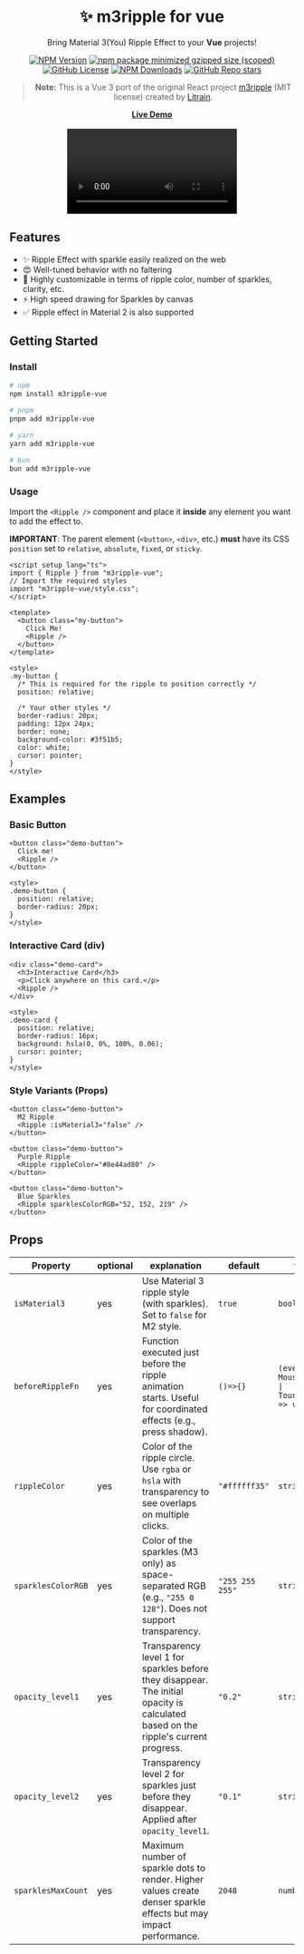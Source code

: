 <h1 align="center">✨ m3ripple for vue</h1>
<p align="center">Bring Material 3(You) Ripple Effect to your <b>Vue</b> projects!</p>
<div align="center">

[![NPM Version](https://img.shields.io/npm/v/m3ripple-vue?style=for-the-badge&logo=npm&logoColor=white&labelColor=%230d0b13&color=%2318151e)](https://www.npmjs.com/package/m3ripple-vue)
[![npm package minimized gzipped size (scoped)](https://img.shields.io/bundlejs/size/m3ripple-vue?style=for-the-badge&labelColor=%230d0b13&color=%2318151e)](#)
[![GitHub License](https://img.shields.io/github/license/swuerpy/m3ripple-vue?style=for-the-badge&labelColor=%230d0b13&color=%2318151e)](https://github.com/SwuerpY/m3ripple-vue/blob/main/LICENSE.txt)
[![NPM Downloads](https://img.shields.io/npm/dy/m3ripple-vue?style=for-the-badge&logo=npm&logoColor=white&labelColor=%230d0b13&color=%2318151e)](https://npmtrends.com/m3ripple-vue)
[![GitHub Repo stars](https://img.shields.io/github/stars/swuerpy/m3ripple-vue?style=for-the-badge&labelColor=%230d0b13&color=%2318151e)](#)

> **Note:** This is a Vue 3 port of the original React project [m3ripple](https://github.com/yuyake-litrain/m3ripple) (MIT license) created by [Litrain](https://github.com/yuyake-litrain).

</div>
<div align="center"><a href="https://m3ripple.swuerpy.com/"><b>Live Demo</b></a></div><br />

<div align="center">
  <video src="https://github.com/user-attachments/assets/5b8cd5e6-5c91-4ca1-bc4d-50d5781a8be9" />
</div>
  
## Features
- ✨ Ripple Effect with sparkle easily realized on the web
- 😍 Well-tuned behavior with no faltering
- 🎨 Highly customizable in terms of ripple color, number of sparkles, clarity, etc.
- ⚡ High speed drawing for Sparkles by canvas
- ✅ Ripple effect in Material 2 is also supported

## Getting Started

### Install

```bash
# npm
npm install m3ripple-vue

# pnpm
pnpm add m3ripple-vue

# yarn
yarn add m3ripple-vue

# bun
bun add m3ripple-vue
```

### Usage

Import the `<Ripple />` component and place it **inside** any element you want to add the effect to.

**IMPORTANT**: The parent element (`<button>`, `<div>`, etc.) **must** have its CSS `position` set to `relative`, `absolute`, `fixed`, or `sticky`.

```vue
<script setup lang="ts">
import { Ripple } from "m3ripple-vue";
// Import the required styles
import "m3ripple-vue/style.css";
</script>

<template>
  <button class="my-button">
    Click Me!
    <Ripple />
  </button>
</template>

<style>
.my-button {
  /* This is required for the ripple to position correctly */
  position: relative;

  /* Your other styles */
  border-radius: 20px;
  padding: 12px 24px;
  border: none;
  background-color: #3f51b5;
  color: white;
  cursor: pointer;
}
</style>
```

## Examples

### Basic Button

```vue
<button class="demo-button">
  Click me!
  <Ripple />
</button>

<style>
.demo-button {
  position: relative;
  border-radius: 20px;
}
</style>
```

### Interactive Card (div)

```vue
<div class="demo-card">
  <h3>Interactive Card</h3>
  <p>Click anywhere on this card.</p>
  <Ripple />
</div>

<style>
.demo-card {
  position: relative;
  border-radius: 16px;
  background: hsla(0, 0%, 100%, 0.06);
  cursor: pointer;
}
</style>
```

### Style Variants (Props)

```vue
<button class="demo-button">
  M2 Ripple
  <Ripple :isMaterial3="false" />
</button>

<button class="demo-button">
  Purple Ripple
  <Ripple rippleColor="#8e44ad80" />
</button>

<button class="demo-button">
  Blue Sparkles
  <Ripple sparklesColorRGB="52, 152, 219" />
</button>
```

## Props

<div align="center">

| Property           | optional | explanation                                                                                                                        | default         | type                                        |
| ------------------ | -------- | ---------------------------------------------------------------------------------------------------------------------------------- | --------------- | ------------------------------------------- |
| `isMaterial3`      | yes      | Use Material 3 ripple style (with sparkles). Set to `false` for M2 style.                                                          | `true`          | `boolean`                                   |
| `beforeRippleFn`   | yes      | Function executed just before the ripple animation starts. Useful for coordinated effects (e.g., press shadow).                    | `()=>{}`        | `(event: MouseEvent \| TouchEvent) => void` |
| `rippleColor`      | yes      | Color of the ripple circle. Use `rgba` or `hsla` with transparency to see overlaps on multiple clicks.                             | `"#ffffff35"`   | `string`                                    |
| `sparklesColorRGB` | yes      | Color of the sparkles (M3 only) as space-separated RGB (e.g., `"255 0 128"`). Does not support transparency.                       | `"255 255 255"` | `string`                                    |
| `opacity_level1`   | yes      | Transparency level 1 for sparkles before they disappear. The initial opacity is calculated based on the ripple's current progress. | `"0.2"`         | `string`                                    |
| `opacity_level2`   | yes      | Transparency level 2 for sparkles just before they disappear. Applied after `opacity_level1`.                                      | `"0.1"`         | `string`                                    |
| `sparklesMaxCount` | yes      | Maximum number of sparkle dots to render. Higher values create denser sparkle effects but may impact performance.                  | `2048`          | `number`                                    |

</div>
